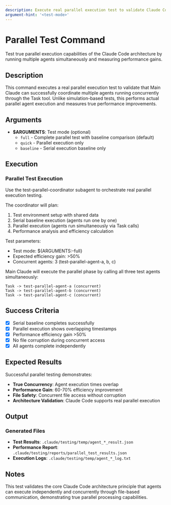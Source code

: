 ```yaml
---
description: Execute real parallel execution test to validate Claude Code concurrent capabilities
argument-hint: '<test-mode>'
---
```


# Parallel Test Command

Test true parallel execution capabilities of the Claude Code architecture by running multiple agents simultaneously and measuring performance gains.

## Description

This command executes a real parallel execution test to validate that Main Claude can successfully coordinate multiple agents running concurrently through the Task tool. Unlike simulation-based tests, this performs actual parallel agent execution and measures true performance improvements.

## Arguments

- **$ARGUMENTS**: Test mode (optional)
  - `full` - Complete parallel test with baseline comparison (default)
  - `quick` - Parallel execution only
  - `baseline` - Serial execution baseline only

## Execution

### Parallel Test Execution

Use the test-parallel-coordinator subagent to orchestrate real parallel execution testing.

The coordinator will plan:
1. Test environment setup with shared data
2. Serial baseline execution (agents run one by one)
3. Parallel execution (agents run simultaneously via Task calls)
4. Performance analysis and efficiency calculation

Test parameters:
- Test mode: ${ARGUMENTS:-full}
- Expected efficiency gain: >50%
- Concurrent agents: 3 (test-parallel-agent-a, b, c)

Main Claude will execute the parallel phase by calling all three test agents simultaneously:
```
Task -> test-parallel-agent-a (concurrent)
Task -> test-parallel-agent-b (concurrent)
Task -> test-parallel-agent-c (concurrent)
```

## Success Criteria

- [x] Serial baseline completes successfully
- [x] Parallel execution shows overlapping timestamps
- [x] Performance efficiency gain >50%
- [x] No file corruption during concurrent access
- [x] All agents complete independently

## Expected Results

Successful parallel testing demonstrates:
- **True Concurrency**: Agent execution times overlap
- **Performance Gain**: 60-70% efficiency improvement
- **File Safety**: Concurrent file access without corruption
- **Architecture Validation**: Claude Code supports real parallel execution

## Output

### Generated Files
- **Test Results**: `.claude/testing/temp/agent_*_result.json`
- **Performance Report**: `.claude/testing/reports/parallel_test_results.json`
- **Execution Logs**: `.claude/testing/temp/agent_*_log.txt`

## Notes

This test validates the core Claude Code architecture principle that agents can execute independently and concurrently through file-based communication, demonstrating true parallel processing capabilities.